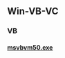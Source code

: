 ## Win-VB-VC





### VB

#### [msvbvm50.exe](https://mokk731.github.io/ziprar/win-VB-VC/msvbvm50.exe)
